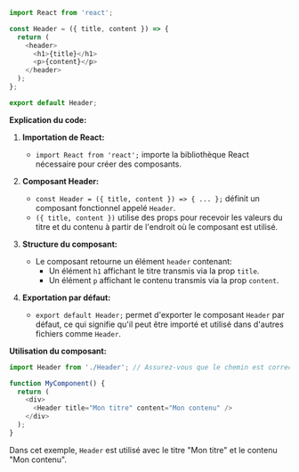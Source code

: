 ```javascript
import React from 'react';

const Header = ({ title, content }) => {
  return (
    <header>
      <h1>{title}</h1>
      <p>{content}</p>
    </header>
  );
};

export default Header;
```

**Explication du code:**

1. **Importation de React:**
   - `import React from 'react';` importe la bibliothèque React nécessaire pour créer des composants.

2. **Composant Header:**
   - `const Header = ({ title, content }) => { ... };` définit un composant fonctionnel appelé `Header`.
   - `({ title, content })` utilise des props pour recevoir les valeurs du titre et du contenu à partir de l'endroit où le composant est utilisé.

3. **Structure du composant:**
   - Le composant retourne un élément `header` contenant:
     - Un élément `h1` affichant le titre transmis via la prop `title`.
     - Un élément `p` affichant le contenu transmis via la prop `content`.

4. **Exportation par défaut:**
   - `export default Header;` permet d'exporter le composant `Header` par défaut, ce qui signifie qu'il peut être importé et utilisé dans d'autres fichiers comme `Header`.

**Utilisation du composant:**

```javascript
import Header from './Header'; // Assurez-vous que le chemin est correct

function MyComponent() {
  return (
    <div>
      <Header title="Mon titre" content="Mon contenu" />
    </div>
  );
}
```

Dans cet exemple, `Header` est utilisé avec le titre "Mon titre" et le contenu "Mon contenu".



